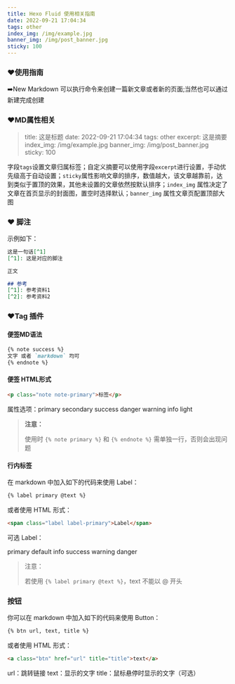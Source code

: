 ```yaml
---
title: Hexo Fluid 使用相关指南
date: 2022-09-21 17:04:34
tags: other
index_img: /img/example.jpg
banner_img: /img/post_banner.jpg
sticky: 100
---
```


### ❤️使用指南

➡️New Markdown 可以执行命令来创建一篇新文章或者新的页面;当然也可以通过新建完成创建

### ❤️MD属性相关

> title: 这是标题
> date: 2022-09-21 17:04:34
> tags: other
> excerpt: 这是摘要
> index_img: /img/example.jpg
> banner_img: /img/post_banner.jpg
> sticky: 100

字段`tags`设置文章归属标签；自定义摘要可以使用字段`excerpt`进行设置，手动优先级高于自动设置；`sticky`属性影响文章的排序，数值越大，该文章越靠前，达到类似于置顶的效果，其他未设置的文章依然按默认排序；`index_img` 属性决定了文章在首页显示的封面图，置空时选择默认；`banner_img` 属性文章页配置顶部大图

### ❤️ 脚注

示例如下：

```markdown
这是一句话[^1]
[^1]: 这是对应的脚注

正文

## 参考
[^1]: 参考资料1
[^2]: 参考资料2
```

### ❤️Tag 插件

#### 便签MD语法

```markdown
{% note success %}
文字 或者 `markdown` 均可
{% endnote %}
```

#### 便签 HTML形式

```html
<p class="note note-primary">标签</p>
```

属性选项：primary secondary success danger warning info light

> **注意：**
>
> 使用时 `{% note primary %}` 和 `{% endnote %}` 需单独一行，否则会出现问题

#### 行内标签

在 markdown 中加入如下的代码来使用 Label：

```markdown
{% label primary @text %}
```

或者使用 HTML 形式：

```html
<span class="label label-primary">Label</span>
```

可选 Label：

primary default info success warning danger

> 注意：
>
> 若使用 `{% label primary @text %}`，text 不能以 @ 开头

### 按钮

你可以在 markdown 中加入如下的代码来使用 Button：

```markdown
{% btn url, text, title %}
```

或者使用 HTML 形式：

```html
<a class="btn" href="url" title="title">text</a>
```

url：跳转链接
text：显示的文字
title：鼠标悬停时显示的文字（可选）
